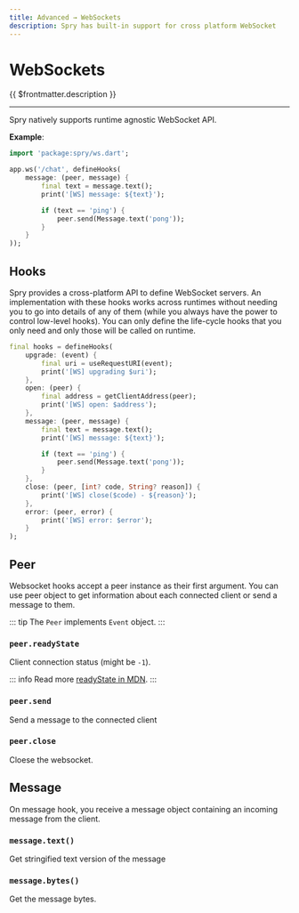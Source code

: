 ```yaml
---
title: Advanced → WebSockets
description: Spry has built-in support for cross platform WebSocket
---
```


# WebSockets

{{ $frontmatter.description }}

---

Spry natively supports runtime agnostic WebSocket API.

**Example**:

```dart
import 'package:spry/ws.dart';

app.ws('/chat', defineHooks(
    message: (peer, message) {
        final text = message.text();
        print('[WS] message: ${text}');

        if (text == 'ping') {
            peer.send(Message.text('pong'));
        }
    }
));
```

## Hooks

Spry provides a cross-platform API to define WebSocket servers. An implementation with these hooks works across runtimes without needing you to go into details of any of them (while you always have the power to control low-level hooks). You can only define the life-cycle hooks that you only need and only those will be called on runtime.

```dart
final hooks = defineHooks(
    upgrade: (event) {
        final uri = useRequestURI(event);
        print('[WS] upgrading $uri');
    },
    open: (peer) {
        final address = getClientAddress(peer);
        print('[WS] open: $address');
    },
    message: (peer, message) {
        final text = message.text();
        print('[WS] message: ${text}');

        if (text == 'ping') {
            peer.send(Message.text('pong'));
        }
    },
    close: (peer, [int? code, String? reason]) {
        print('[WS] close($code) - ${reason}');
    },
    error: (peer, error) {
        print('[WS] error: $error');
    }
);
```

## Peer

Websocket hooks accept a peer instance as their first argument. You can use peer object to get information about each connected client or send a message to them.

::: tip
The `Peer` implements `Event` object.
:::

### `peer.readyState`

Client connection status (might be `-1`).

::: info
Read more [readyState in MDN](https://developer.mozilla.org/en-US/docs/Web/API/WebSocket/readyState).
:::

### `peer.send`

Send a message to the connected client


### `peer.close`

Cloese the websocket.

## Message

On message hook, you receive a message object containing an incoming message from the client.

### `message.text()`

Get stringified text version of the message

### `message.bytes()`

Get the message bytes.

